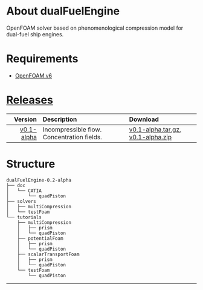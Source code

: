 
# About dualFuelEngine
OpenFOAM solver based on phenomenological compression model for dual-fuel ship engines.

# Requirements
- [OpenFOAM v6](https://openfoam.org/download/)

# [Releases](https://github.com/StasF1/dualFuelEngine/releases)

|Version|Description|Download|
|------:|:----------|:-------|
[v0.1-alpha](https://github.com/StasF1/dualFuelEngine/tree/v0.1-alpha)|Incompressible flow. Concentration fields.|[v0.1-alpha.tar.gz](https://github.com/StasF1/dualFuelEngine/archive/v0.1-alpha.tar.gz), [v0.1-alpha.zip](https://github.com/StasF1/dualFuelEngine/archive/v0.1-alpha.zip)|

# Structure
```gitignore
dualFuelEngine-0.2-alpha
├── doc
│   └── CATIA
│       └── quadPiston
├── solvers
│   ├── multiCompression
│   └── testFoam
└── tutorials
    ├── multiCompression
    │   ├── prism
    │   └── quadPiston
    ├── potentialFoam
    │   ├── prism
    │   └── quadPiston
    ├── scalarTransportFoam
    │   ├── prism
    │   └── quadPiston
    └── testFoam
        └── quadPiston
```
---
